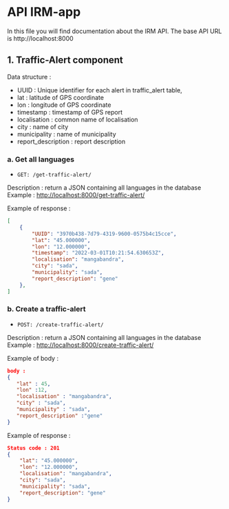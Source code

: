 # API IRM-app

In this file you will find documentation about the IRM API.
The base API URL is http://localhost:8000

## 1. Traffic-Alert component
Data structure :
 * UUID : Unique identifier for each alert in traffic_alert table,
 * lat : latitude of GPS coordinate
 * lon : longitude of GPS coordinate
 * timestamp : timestamp of GPS report
 * localisation : common name of localisation
 * city : name of city
 * municipality : name of municipality
 * report_description : report description


### a. Get all languages

-     GET: /get-traffic-alert/

Description : return a JSON containing all languages in the database
Example : [http://localhost:8000/get-traffic-alert/](http://localhost:8000/get-traffic-alert/)

Example of response :

```json
[
    {
        "UUID": "3970b438-7d79-4319-9600-0575b4c15cce",
        "lat": "45.000000",
        "lon": "12.000000",
        "timestamp": "2022-03-01T10:21:54.630653Z",
        "localisation": "mangabandra",
        "city": "sada",
        "municipality": "sada",
        "report_description": "gene"
    },
]
```

### b. Create a traffic-alert

-     POST: /create-traffic-alert/

Description : return a JSON containing all languages in the database
Example : [http://localhost:8000/create-traffic-alert/](http://localhost:8000/create-traffic-alert/)

Example of body :
```json
body :
{
   "lat" : 45,
   "lon" :12,
   "localisation" : "mangabandra",
   "city" : "sada",
   "municipality" : "sada",
   "report_description" :"gene"
}
```

Example of response :
```json
Status code : 201
{
    "lat": "45.000000",
    "lon": "12.000000",
    "localisation": "mangabandra",
    "city": "sada",
    "municipality": "sada",
    "report_description": "gene"
}
```